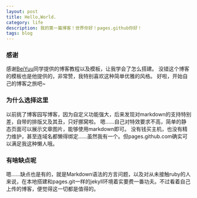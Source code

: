 ```yaml
---
layout: post
title: Hello,World.
category: life
description: 我的第一篇博客！世界你好！pages.github你好！
tags: blog
---
```


### 感谢
感谢[BeiYuu](http://beiyuu.com "BeiYuu")同学提供的博客教程以及模板，让我学会了怎么搭建。
没错这个博客的模板也是他提供的，非常赞，我特别喜欢这种简单优雅的风格。
好啦，开始自己的博客之旅吧~

### 为什么选择这里
以前挑了博客园写博客，因为自定义功能强大，后来发现对markdown的支持特别差，自带的排版又及其丑，只好挪窝啦。
嗯……自己对特效要求不高，简单的静态页面可以展示文章图片，能够使用markdown即可。
没有钱买主机，也没有精力维护，甚至连域名都懒得绑定……虽然我有一个。但pages.github.com确实可以满足我这种懒人哦。

### 有啥缺点呢
嗯……缺点也是有的，就是Markdown语法的方言问题，以及对从未接触ruby的人来说，在本地搭建和pages.git一样的jekyll环境着实要费一番功夫。不过看着自己上传的博客，便觉得这一切都是值得的。
